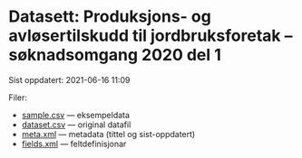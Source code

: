 # Datasett: 	Produksjons- og avløsertilskudd til jordbruksforetak – søknadsomgang 2020 del 1
 Sist oppdatert: 2021-06-16 11:09

 Filer:
 - [sample.csv](sample.csv) — eksempeldata
 - [dataset.csv](dataset.csv) — original datafil
 - [meta.xml](meta.xml) — metadata (tittel og sist-oppdatert)
 - [fields.xml](fields.xml) — feltdefinisjonar

